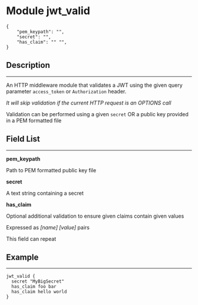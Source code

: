# Module jwt_valid

```
{
    "pem_keypath": "",
    "secret": "",
    "has_claim": "" "",
}
```
## Description
____

An HTTP middleware module that validates a JWT using the given query parameter `access_token` or `Authorization` header. 

_It will skip validation if the current HTTP request is an OPTIONS call_

Validation can be performed using a given `secret` OR a public key provided in a PEM formatted file

## Field List
____

**pem_keypath**
  
Path to PEM formatted public key file

**secret**

A text string containing a secret

**has_claim**

Optional additional validation to ensure given claims contain given values

Expressed as _[name] [value]_ pairs

This field can repeat

## Example
____

```
jwt_valid {
  secret "MyBigSecret"
  has_claim foo bar
  has_claim hello world
}
```
